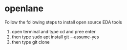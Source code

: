 # openlane
Follow the following steps to install open source EDA tools

1. open terminal and type cd and pree enter
2. then type sudo apt install git --assume-yes
3. then type git clone 
